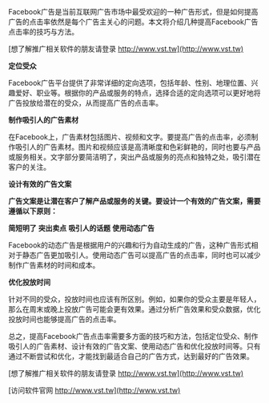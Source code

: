 Facebook广告是当前互联网广告市场中最受欢迎的一种广告形式，但是如何提高广告的点击率依然是每个广告主关心的问题。本文将介绍几种提高Facebook广告点击率的技巧与方法。

[想了解推广相关软件的朋友请登录 http://www.vst.tw](http://www.vst.tw)

**定位受众**

Facebook广告平台提供了非常详细的定向选项，包括年龄、性别、地理位置、兴趣爱好、职业等。根据你的产品或服务的特点，选择合适的定向选项可以更好地将广告投放给潜在的受众，从而提高广告的点击率。

**制作吸引人的广告素材**

在Facebook上，广告素材包括图片、视频和文字。要提高广告的点击率，必须制作吸引人的广告素材。图片和视频应该是高清晰度和色彩鲜艳的，同时也要与产品或服务相关。文字部分要简洁明了，突出产品或服务的亮点和独特之处，吸引潜在客户的关注。

**设计有效的广告文案**

**广告文案是让潜在客户了解产品或服务的关键。要设计一个有效的广告文案，需要遵循以下原则：**

**简短明了**
**突出卖点**
**吸引人的话题**
**使用动态广告**

Facebook的动态广告是根据用户的兴趣和行为自动生成的广告，这种广告形式相对于静态广告更加吸引人。使用动态广告可以提高广告的点击率，同时也可以减少制作广告素材的时间和成本。

**优化投放时间**

针对不同的受众，投放时间也应该有所区别。例如，如果你的受众主要是年轻人，那么在周末或晚上投放广告可能会更有效果。通过分析广告效果和受众数据，优化投放时间也能够提高广告的点击率。

总之，提高Facebook广告点击率需要多方面的技巧和方法，包括定位受众、制作吸引人的广告素材、设计有效的广告文案、使用动态广告和优化投放时间等。只有通过不断尝试和优化，才能找到最适合自己的广告方式，达到最好的广告效果。

[想了解推广相关软件的朋友请登录 http://www.vst.tw](http://www.vst.tw)


[访问软件官网 http://www.vst.tw](http://www.vst.tw)
